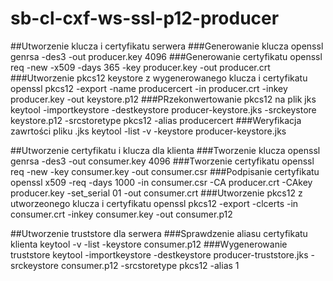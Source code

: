 # sb-cl-cxf-ws-ssl-p12-producer

##Utworzenie klucza i certyfikatu serwera
###Generowanie klucza
openssl genrsa -des3 -out producer.key 4096
###Generowanie certyfikatu
openssl req -new -x509 -days 365 -key producer.key -out producer.crt
###Utworzenie pkcs12 keystore z wygenerowanego klucza i certyfikatu
openssl pkcs12 -export -name producercert -in producer.crt -inkey producer.key -out keystore.p12
###PRzekonwertowanie pkcs12 na plik jks
keytool -importkeystore -destkeystore producer-keystore.jks -srckeystore keystore.p12 -srcstoretype pkcs12 -alias producercert
###Weryfikacja zawrtości pliku .jks
keytool -list -v -keystore producer-keystore.jks

##Utworzenie certyfikatu i klucza dla klienta
###Tworzenie klucza
openssl genrsa -des3 -out consumer.key 4096
###Tworzenie certyfikatu
openssl req -new -key consumer.key -out consumer.csr
###Podpisanie certyfikatu
openssl x509 -req -days 1000 -in consumer.csr -CA producer.crt -CAkey producer.key -set_serial 01 -out consumer.crt
###Utworzenie pkcs12 z utworzeonego klucza i certyfikatu
openssl pkcs12 -export -clcerts -in consumer.crt -inkey consumer.key -out consumer.p12


##Utworzenie truststore dla serwera
###Sprawdzenie aliasu certyfikatu klienta
keytool -v -list -keystore consumer.p12
###Wygenerowanie truststore
keytool -importkeystore -destkeystore producer-truststore.jks -srckeystore consumer.p12 -srcstoretype pkcs12 -alias 1